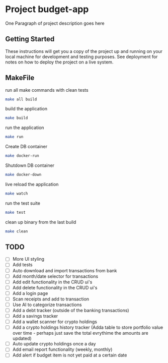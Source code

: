 # Project budget-app

One Paragraph of project description goes here

## Getting Started

These instructions will get you a copy of the project up and running on your local machine for development and testing purposes. See deployment for notes on how to deploy the project on a live system.

## MakeFile

run all make commands with clean tests
```bash
make all build
```

build the application
```bash
make build
```

run the application
```bash
make run
```

Create DB container
```bash
make docker-run
```

Shutdown DB container
```bash
make docker-down
```

live reload the application
```bash
make watch
```

run the test suite
```bash
make test
```

clean up binary from the last build
```bash
make clean
```


## TODO

- [ ] More UI styling
- [ ] Add tests
- [ ] Auto download and import transactions from bank
- [ ] Add month/date selector for transactions
- [ ] Add edit functionality in the CRUD ui's
- [ ] Add delete functionality in the CRUD ui's
- [ ] Add a login page
- [ ] Scan receipts and add to transaction
- [ ] Use AI to categorize transactions
- [ ] Add a debt tracker (outside of the banking transactions)
- [ ] Add a savings tracker
- [ ] Add a wallet scanner for crypto holdings
- [ ] Add a crypto holdings history tracker (Adda table to store portfolio value over time - perhaps just save the total evrythime the amounts are updated)
- [ ] Auto update crypto holdings once a day
- [ ] Add email report functionality (weekly, monthly)
- [ ] Add alert if budget item is not yet paid at a certain date